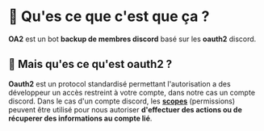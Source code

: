 # 🍅 Qu'es ce que c'est que ça ?
**OA2** est un bot **backup de membres discord** basé sur les **oauth2** discord.

## 💬 Mais qu'es ce qu'est oauth2 ?

**Oauth2** est un protocol standardisé permettant l'autorisation a des développeur un accès restreint à votre compte, dans notre cas un compte discord. 
Dans le cas d'un compte discord, les **[scopes](https://discord.com/developers/docs/topics/oauth2#shared-resources-oauth2-scopes)** (permissions) peuvent être utilisé pour nous autoriser **d'effectuer des actions ou de récuperer des informations au compte lié**.
